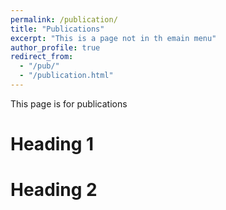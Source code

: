 ```yaml
---
permalink: /publication/
title: "Publications"
excerpt: "This is a page not in th emain menu"
author_profile: true
redirect_from: 
  - "/pub/"
  - "/publication.html"
---
```


This page is for publications

Heading 1
======

Heading 2
======
